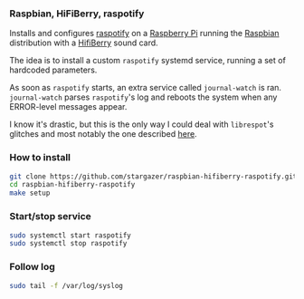 ### Raspbian, HiFiBerry, raspotify

Installs and configures [raspotify](https://github.com/dtcooper/raspotify) on a [Raspberry Pi](https://www.raspberrypi.org/) running the [Raspbian](https://raspbian.org/) distribution with a [HifiBerry](https://www.hifiberry.com/) sound card.

The idea is to install a custom `raspotify` systemd service, running a set of
hardcoded parameters. 

As soon as `raspotify` starts, an extra service called `journal-watch` is ran. 
`journal-watch` parses `raspotify`'s log and reboots the system when any
ERROR-level messages appear. 

I know it's drastic,
but this is the only way I could deal with `librespot`'s glitches and most
notably the one described [here](https://github.com/librespot-org/librespot/issues/241).

### How to install

```sh
git clone https://github.com/stargazer/raspbian-hifiberry-raspotify.git
cd raspbian-hifiberry-raspotify
make setup
```

### Start/stop service

```sh
sudo systemctl start raspotify
sudo systemctl stop raspotify
```

### Follow log

```sh
sudo tail -f /var/log/syslog
```
